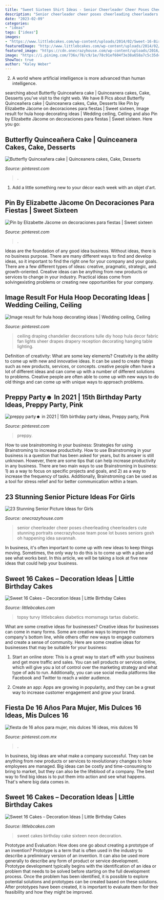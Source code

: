 ```yaml
---
title: "Sweet Sixteen Shirt Ideas - Senior Cheerleader Cheer Poses Cheerleading Cheerleaders Cute Stunning Portraits Onecrazyhouse Team Pose Lot Buses Seniors Gosh Oh Happening Idea Savannah"
description: "Senior cheerleader cheer poses cheerleading cheerleaders cute stunning portraits onecrazyhouse team pose lot buses seniors gosh oh happening idea savannah"
date: "2023-02-09"
categories:
- "ideas"
tags: ["ideas"]
images:
- "https://www.littlebcakes.com/wp-content/uploads/2014/02/Sweet-16-Birthday-Cake.jpg"
featuredImage: "http://www.littlebcakes.com/wp-content/uploads/2014/02/Pictures-of-Sweet-16-Cakes.jpg"
featured_image: "https://cdn.onecrazyhouse.com/wp-content/uploads/2016/08/cheerleader-picture.jpg"
image: "https://i.pinimg.com/736x/78/c9/1e/78c91ef604f3e38a658a7c5c35dc80cf.jpg"
ShowToc: true
author: "Kaley Weber"
---
```



2. A world where artificial intelligence is more advanced than human intelligence. 

	

		
searching about Butterfly Quinceañera cake | Quinceanera cakes, Cake, Desserts you've visit to the right web. We have 8 Pics about Butterfly Quinceañera cake | Quinceanera cakes, Cake, Desserts like Pin by Elizabette Jàcome on decoraciones para fiestas | Sweet sixteen, Image result for hula hoop decorating ideas | Wedding ceiling, Ceiling and also Pin by Elizabette Jàcome on decoraciones para fiestas | Sweet sixteen. Here you go:
		
    
## Butterfly Quinceañera Cake | Quinceanera Cakes, Cake, Desserts

<img loading=lazy src="https://i.pinimg.com/736x/f0/06/d4/f006d4adc73d62186e889449fe6e2013.jpg" onerror="this.onerror=null;this.src='https://tse1.mm.bing.net/th?id=OIP.HiVIDt9hbn0701ynNBFKgQHaJ3&amp;pid=15.1';" alt="Butterfly Quinceañera cake | Quinceanera cakes, Cake, Desserts">

_Source: pinterest.com_

>. 

	

1. Add a little something new to your décor each week with an objet d'art.

    
## Pin By Elizabette Jàcome On Decoraciones Para Fiestas | Sweet Sixteen

<img loading=lazy src="https://i.pinimg.com/736x/34/c4/6e/34c46e4c637830a0139929a65feaec8f.jpg" onerror="this.onerror=null;this.src='https://tse4.mm.bing.net/th?id=OIP.0fNOKThZuDnsLg9XtdSJtgHaJ4&amp;pid=15.1';" alt="Pin by Elizabette Jàcome on decoraciones para fiestas | Sweet sixteen">

_Source: pinterest.com_

>. 

	

Ideas are the foundation of any good idea business. Without ideas, there is no business purpose. There are many different ways to find and develop ideas, so it important to find the right one for your company and your goals. There are a few different types of ideas: creative, pragmatic, strategic, and growth-oriented. Creative ideas can be anything from new products or services to change in your industry. Practical ideas come from solvingexisting problems or creating new opportunities for your company.

    
## Image Result For Hula Hoop Decorating Ideas | Wedding Ceiling, Ceiling

<img loading=lazy src="https://i.pinimg.com/736x/df/f7/5a/dff75a3f977090560c595b006dc70956--the-chandelier-chandeliers.jpg" onerror="this.onerror=null;this.src='https://tse3.mm.bing.net/th?id=OIP.54EPFJw90USCCdKVToR2DwHaLH&amp;pid=15.1';" alt="Image result for hula hoop decorating ideas | Wedding ceiling, Ceiling">

_Source: pinterest.com_

>ceiling draping chandelier decorations tulle diy hoop hula decor fabric fan lights sheer drapes drapery reception decorating hanging table lighting. 

	

Definition of creativity: What are some key elements?
Creativity is the ability to come up with new and innovative ideas. It can be used to create things such as new products, services, or concepts. creative people often have a lot of different ideas and can come up with a number of different solutions to problems. Creative people are often able to come up with new ways to do old things and can come up with unique ways to approach problems.

    
## Preppy Party☻︎ In 2021 | 15th Birthday Party Ideas, Preppy Party, Pink

<img loading=lazy src="https://i.pinimg.com/736x/78/c9/1e/78c91ef604f3e38a658a7c5c35dc80cf.jpg" onerror="this.onerror=null;this.src='https://tse2.mm.bing.net/th?id=OIP.l3jdjZiI2tu2rIb1lFMFtAHaLV&amp;pid=15.1';" alt="preppy party☻︎ in 2021 | 15th birthday party ideas, Preppy party, Pink">

_Source: pinterest.com_

>preppy. 

	

How to use brainstroming in your business: Strategies for using Brainstroming to increase productivity.
How to use Brainstroming in your business is a question that has been asked for years, but its answer is still unknown. However, there are some tips that can help increase productivity in any business. 
There are two main ways to use Brainstroming in business: 1) as a way to focus on specific projects and goals, and 2) as a way to increase the frequency of tasks. Additionally, Brainstroming can be used as a tool for stress relief and for better communication within a team.

    
## 23 Stunning Senior Picture Ideas For Girls

<img loading=lazy src="https://cdn.onecrazyhouse.com/wp-content/uploads/2016/08/cheerleader-picture.jpg" onerror="this.onerror=null;this.src='https://tse2.mm.bing.net/th?id=OIP.1z1uG-Hh370Qrnw2DCwNLAHaLH&amp;pid=15.1';" alt="23 Stunning Senior Picture Ideas for Girls">

_Source: onecrazyhouse.com_

>senior cheerleader cheer poses cheerleading cheerleaders cute stunning portraits onecrazyhouse team pose lot buses seniors gosh oh happening idea savannah. 

	

In business, it's often important to come up with new ideas to keep things moving. Sometimes, the only way to do this is to come up with a plan and see what works best. In this article, we will be taking a look at five new ideas that could help your business.

    
## Sweet 16 Cakes – Decoration Ideas | Little Birthday Cakes

<img loading=lazy src="https://www.littlebcakes.com/wp-content/uploads/2014/02/Sweet-16-Birthday-Cake.jpg" onerror="this.onerror=null;this.src='https://tse1.mm.bing.net/th?id=OIP.0dkJDj5mHY0mZkfoAQmQ6gHaJ6&amp;pid=15.1';" alt="Sweet 16 Cakes – Decoration Ideas | Little Birthday Cakes">

_Source: littlebcakes.com_

>topsy turvy littlebcakes diabetics momsmags tartas diabetic. 

	

What are some creative ideas for businesses?
Creative ideas for businesses can come in many forms. Some are creative ways to improve the company's bottom line, while others offer new ways to engage customers and create a sense of community. Here are some creative ideas for businesses that may be suitable for your business:
1. Start an online store: This is a great way to start off with your business and get more traffic and sales. You can sell products or services online, which will give you a lot of control over the marketing strategy and what type of ads to run. Additionally, you can use social media platforms like Facebook and Twitter to reach a wider audience.

2. Create an app: Apps are growing in popularity, and they can be a great way to increase customer engagement and grow your brand.

    
## Fiesta De 16 Años Para Mujer, Mis Dulces 16 Ideas, Mis Dulces 16

<img loading=lazy src="https://i.pinimg.com/736x/aa/bc/e0/aabce0748241dc926d833ddcc7783c68.jpg" onerror="this.onerror=null;this.src='https://tse1.mm.bing.net/th?id=OIP.DsYsPK7w1prSggfTrsYa_AHaJ4&amp;pid=15.1';" alt="fiesta de 16 años para mujer, mis dulces 16 ideas, mis dulces 16">

_Source: pinterest.com.mx_

>. 

	

In business, big ideas are what make a company successful. They can be anything from new products or services to revolutionary changes to how employees are managed. Big ideas can be costly and time-consuming to bring to market, but they can also be the lifeblood of a company. The best way to find big ideas is to put them into action and see what happens. That's where big data comes in.

    
## Sweet 16 Cakes – Decoration Ideas | Little Birthday Cakes

<img loading=lazy src="http://www.littlebcakes.com/wp-content/uploads/2014/02/Pictures-of-Sweet-16-Cakes.jpg" onerror="this.onerror=null;this.src='https://tse1.mm.bing.net/th?id=OIP.fAORRPtBrjU6bADbaCVIKwHaJ3&amp;pid=15.1';" alt="Sweet 16 Cakes – Decoration Ideas | Little Birthday Cakes">

_Source: littlebcakes.com_

>sweet cakes birthday cake sixteen neon decoration. 

	

Prototype and Evaluation: How does one go about creating a prototype of an invention?
Prototype is a term that is often used in the industry to describe a preliminary version of an invention. It can also be used more generally to describe any form of product or service development. Prototype development typically begins with the identification of an idea or problem that needs to be solved before starting on the full development process. Once the problem has been identified, it is possible to explore potential solutions and prototypes can be created based on these solutions. After prototypes have been created, it is important to evaluate them for their feasibility and how they might be improved.

